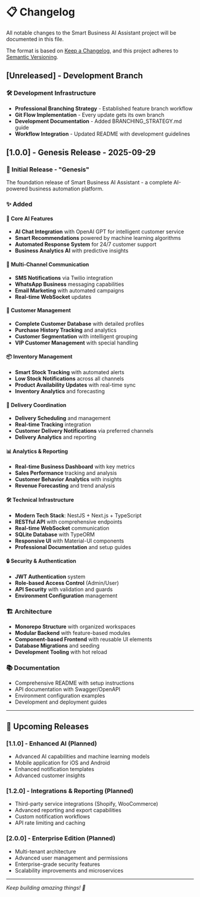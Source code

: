 # 📋 Changelog

All notable changes to the Smart Business AI Assistant project will be documented in this file.

The format is based on [Keep a Changelog](https://keepachangelog.com/en/1.0.0/),
and this project adheres to [Semantic Versioning](https://semver.org/spec/v2.0.0.html).

## [Unreleased] - Development Branch

### 🛠 Development Infrastructure
- **Professional Branching Strategy** - Established feature branch workflow
- **Git Flow Implementation** - Every update gets its own branch
- **Development Documentation** - Added BRANCHING_STRATEGY.md guide
- **Workflow Integration** - Updated README with development guidelines

## [1.0.0] - Genesis Release - 2025-09-29

### 🎉 Initial Release - "Genesis"

The foundation release of Smart Business AI Assistant - a complete AI-powered business automation platform.

### ✨ Added

#### 🤖 Core AI Features

- **AI Chat Integration** with OpenAI GPT for intelligent customer service
- **Smart Recommendations** powered by machine learning algorithms
- **Automated Response System** for 24/7 customer support
- **Business Analytics AI** with predictive insights

#### 📱 Multi-Channel Communication

- **SMS Notifications** via Twilio integration
- **WhatsApp Business** messaging capabilities
- **Email Marketing** with automated campaigns
- **Real-time WebSocket** updates

#### 👥 Customer Management

- **Complete Customer Database** with detailed profiles
- **Purchase History Tracking** and analytics
- **Customer Segmentation** with intelligent grouping
- **VIP Customer Management** with special handling

#### 📦 Inventory Management

- **Smart Stock Tracking** with automated alerts
- **Low Stock Notifications** across all channels
- **Product Availability Updates** with real-time sync
- **Inventory Analytics** and forecasting

#### 🚚 Delivery Coordination

- **Delivery Scheduling** and management
- **Real-time Tracking** integration
- **Customer Delivery Notifications** via preferred channels
- **Delivery Analytics** and reporting

#### 📊 Analytics & Reporting

- **Real-time Business Dashboard** with key metrics
- **Sales Performance** tracking and analysis
- **Customer Behavior Analytics** with insights
- **Revenue Forecasting** and trend analysis

#### 🛠 Technical Infrastructure

- **Modern Tech Stack**: NestJS + Next.js + TypeScript
- **RESTful API** with comprehensive endpoints
- **Real-time WebSocket** communication
- **SQLite Database** with TypeORM
- **Responsive UI** with Material-UI components
- **Professional Documentation** and setup guides

#### 🔒 Security & Authentication

- **JWT Authentication** system
- **Role-based Access Control** (Admin/User)
- **API Security** with validation and guards
- **Environment Configuration** management

### 🏗 Architecture

- **Monorepo Structure** with organized workspaces
- **Modular Backend** with feature-based modules
- **Component-based Frontend** with reusable UI elements
- **Database Migrations** and seeding
- **Development Tooling** with hot reload

### 📚 Documentation

- Comprehensive README with setup instructions
- API documentation with Swagger/OpenAPI
- Environment configuration examples
- Development and deployment guides

---

## 🔮 Upcoming Releases

### [1.1.0] - Enhanced AI (Planned)

- Advanced AI capabilities and machine learning models
- Mobile application for iOS and Android
- Enhanced notification templates
- Advanced customer insights

### [1.2.0] - Integrations & Reporting (Planned)

- Third-party service integrations (Shopify, WooCommerce)
- Advanced reporting and export capabilities
- Custom notification workflows
- API rate limiting and caching

### [2.0.0] - Enterprise Edition (Planned)

- Multi-tenant architecture
- Advanced user management and permissions
- Enterprise-grade security features
- Scalability improvements and microservices

---

_Keep building amazing things! 🚀_
